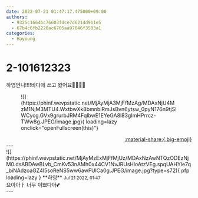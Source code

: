 ```yaml
---
date: 2022-07-21 01:47:17.475000+09:00
authors:
  - 9325c1664bc76603fdce7d6214d9b1e5
  - 67b4c6fb2220ac6705aa97046f3503a1
categories:
  - Hayoung
---
```


# 2-101612323

<div class="post-container" markdown="1">
<div class="content-container md-sidebar__scrollwrap" markdown="1">

하영언니!!!!바다에 쓰고 왔어요🫶🏻🫶🏻
<figure markdown="1">
![](https://phinf.wevpstatic.net/MjAyMjA3MjFfMzAg/MDAxNjU4MzM1NjM3MTU4.WxtbwXk8bmnbiRmJsBvn6ytsw_0pyN176n9tjSIWCycg.GVx9grurbJRM4FqlbwE1EYeGA8l83gImHPrrcz-TWw8g.JPEG/image.jpg){ loading=lazy onclick="openFullscreen(this)"}
</figure>


</div>
</div>

<div style="text-align: right;" markdown="1">
<a href="https://weverse.io/fromis9/fanpost/2-101612323" style="text-align: right;">:material-share:{.big-emoji}</a>
</div>
---

<div class="comments-container md-sidebar__scrollwrap" markdown="1">
<div class="comment" markdown="1">
<div class='id-container' markdown="1">
![](https://phinf.wevpstatic.net/MjAyMzExMjFfMjUz/MDAxNzAwNTQzODEzNjM0.dsABDAwBLvb_CmKv53nAMh0x44CV1NvJRUsHloAtzVEg.spqUAHYle7q_biNAdzoaGZ4l5soReNS5ww6awFUlCa0g.JPEG/image.jpg?type=s72){ pfp loading=lazy }
**<span class="artist">하영</span>** <small>Jul 21 2022, 01:47</small><br>
</div>
<div class='comment-body' markdown="1">
으아아ㅏ 너무 이쁘다아💕
</div>
</div>
</div>
---
